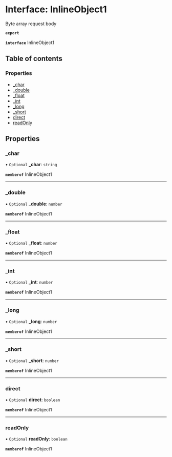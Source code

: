 # Interface: InlineObject1

Byte array request body

**`export`**

**`interface`** InlineObject1

## Table of contents

### Properties

- [\_char](InlineObject1.md#_char)
- [\_double](InlineObject1.md#_double)
- [\_float](InlineObject1.md#_float)
- [\_int](InlineObject1.md#_int)
- [\_long](InlineObject1.md#_long)
- [\_short](InlineObject1.md#_short)
- [direct](InlineObject1.md#direct)
- [readOnly](InlineObject1.md#readonly)

## Properties

### <a id="_char" name="_char"></a> \_char

• `Optional` **\_char**: `string`

**`memberof`** InlineObject1

___

### <a id="_double" name="_double"></a> \_double

• `Optional` **\_double**: `number`

**`memberof`** InlineObject1

___

### <a id="_float" name="_float"></a> \_float

• `Optional` **\_float**: `number`

**`memberof`** InlineObject1

___

### <a id="_int" name="_int"></a> \_int

• `Optional` **\_int**: `number`

**`memberof`** InlineObject1

___

### <a id="_long" name="_long"></a> \_long

• `Optional` **\_long**: `number`

**`memberof`** InlineObject1

___

### <a id="_short" name="_short"></a> \_short

• `Optional` **\_short**: `number`

**`memberof`** InlineObject1

___

### <a id="direct" name="direct"></a> direct

• `Optional` **direct**: `boolean`

**`memberof`** InlineObject1

___

### <a id="readonly" name="readonly"></a> readOnly

• `Optional` **readOnly**: `boolean`

**`memberof`** InlineObject1
